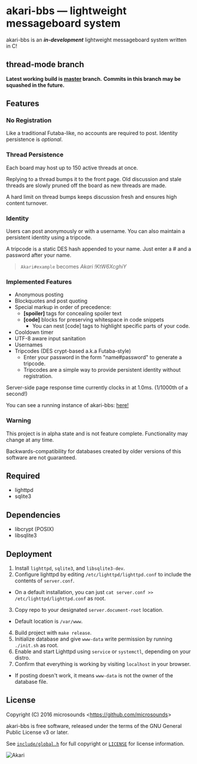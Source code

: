 # akari-bbs — lightweight messageboard system
akari-bbs is an **_in-development_** lightweight messageboard system written in C!

## thread-mode branch
**Latest working build is [master](https://github.com/microsounds/akari-bbs/tree/master) branch.**
**Commits in this branch may be squashed in the future.**

## Features
### No Registration
Like a traditional Futaba-like, no accounts are required to post. Identity persistence is _optional_.

### Thread Persistence
Each board may host up to 150 active threads at once.

Replying to a thread bumps it to the front page. Old discussion and stale threads are slowly pruned off the board as new threads are made.

A hard limit on thread bumps keeps discussion fresh and ensures high content turnover.

### Identity
Users can post anonymously or with a username.
You can also maintain a persistent identity using a tripcode.

A tripcode is a static DES hash appended to your name. Just enter a # and a password after your name.

> `Akari#example` becomes _Akari !KtW6XcghiY_

### Implemented Features
* Anonymous posting
* Blockquotes and post quoting
* Special markup in order of precedence:
  * **[spoiler]** tags for concealing spoiler text
  * **[code]** blocks for preserving whitespace in code snippets
    * You can nest [code] tags to highlight specific parts of your code.
* Cooldown timer
* UTF-8 aware input sanitation
* Usernames
* Tripcodes (DES crypt-based a.k.a Futaba-style)
  * Enter your password in the form "name#password" to generate a tripcode.
  * Tripcodes are a simple way to provide persistent identity without registration.

Server-side page response time currently clocks in at 1.0ms. (1/1000th of a second!)

You can see a running instance of akari-bbs: [here!](http://akaribbs.mooo.com/)

### Warning
This project is in alpha state and is not feature complete. Functionality may change at any time.

Backwards-compatibility for databases created by older versions of this software are not guaranteed.

## Required
* lighttpd
* sqlite3

## Dependencies
* libcrypt (POSIX)
* libsqlite3

## Deployment
1. Install `lighttpd`, `sqlite3`, and `libsqlite3-dev`.
2. Configure lighttpd by editing `/etc/lighttpd/lighttpd.conf` to include the contents of `server.conf`.
  * On a default installation, you can just `cat server.conf >> /etc/lighttpd/lighttpd.conf` as root.
3. Copy repo to your designated `server.document-root` location.
  * Default location is `/var/www`.
4. Build project with `make release`.
5. Initialize database and give `www-data` write permission by running `./init.sh` as root.
6. Enable and start Lighttpd using `service` or `systemctl`, depending on your distro.
7. Confirm that everything is working by visiting `localhost` in your browser.
  * If posting doesn't work, it means `www-data` is not the owner of the database file.

## License
Copyright (C) 2016 microsounds <<https://github.com/microsounds>>

akari-bbs is free software, released under the terms of the GNU General Public License v3 or later.

See [`include/global.h`](include/global.h) for full copyright or [`LICENSE`](LICENSE) for license information.

![Akari](http://i.imgur.com/fOCh5UZ.gif)
